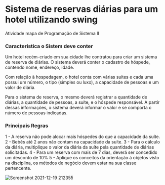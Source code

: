 # Sistema de reservas diárias para um hotel utilizando swing

Atividade mapa de Programação de Sistema II

### Característica o Sistem deve conter

Um hotel recém-criado em sua cidade lhe contratou para criar um sistema de reserva de diárias. O sistema deverá conter o cadastro de hóspede, contendo nome, endereço, idade.

Com relação à hospedagem, o hotel conta com várias suítes e cada uma possui um número, o tipo (simples ou luxo), a capacidade de pessoas e um valor de diária.

Para o sistema de reserva, o mesmo deverá registrar a quantidade de diárias, a quantidade de pessoas, a suíte, e o hóspede responsável. A partir dessas informações, o sistema deverá informar o valor e se comporta o número de pessoas indicadas.

### Principais Regras

1 - A reserva não pode alocar mais hóspedes do que a capacidade da suíte.
2 - Bebês até 2 anos não contam na capacidade da suíte.
3 - Para o cálculo da diária, multiplique o valor da diária da suíte pela quantidade de diárias solicitadas.
4 - Para um reserva com mais de 7 dias, deverá ser concedido um desconto de 10%
5 - Aplique os conceitos da orientação à objetos visto na disciplina, os métodos de negócio devem estar na sua classe pertencente.

![Screenshot 2021-12-19 212355](https://user-images.githubusercontent.com/50973247/146696289-d25b40ad-f80b-4e64-af5e-8e4ed1fef045.png)
